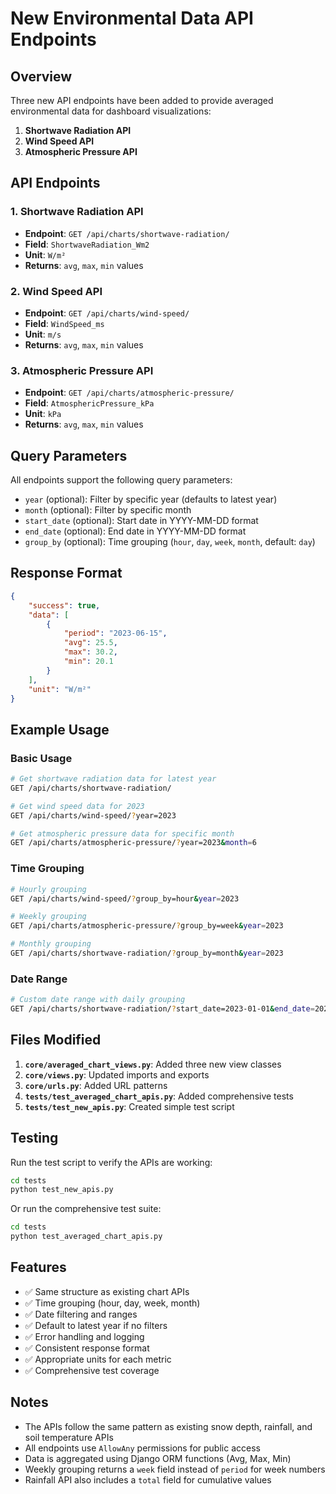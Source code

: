 # New Environmental Data API Endpoints

## Overview
Three new API endpoints have been added to provide averaged environmental data for dashboard visualizations:

1. **Shortwave Radiation API**
2. **Wind Speed API** 
3. **Atmospheric Pressure API**

## API Endpoints

### 1. Shortwave Radiation API
- **Endpoint**: `GET /api/charts/shortwave-radiation/`
- **Field**: `ShortwaveRadiation_Wm2`
- **Unit**: `W/m²`
- **Returns**: `avg`, `max`, `min` values

### 2. Wind Speed API
- **Endpoint**: `GET /api/charts/wind-speed/`
- **Field**: `WindSpeed_ms`
- **Unit**: `m/s`
- **Returns**: `avg`, `max`, `min` values

### 3. Atmospheric Pressure API
- **Endpoint**: `GET /api/charts/atmospheric-pressure/`
- **Field**: `AtmosphericPressure_kPa`
- **Unit**: `kPa`
- **Returns**: `avg`, `max`, `min` values

## Query Parameters

All endpoints support the following query parameters:

- `year` (optional): Filter by specific year (defaults to latest year)
- `month` (optional): Filter by specific month
- `start_date` (optional): Start date in YYYY-MM-DD format
- `end_date` (optional): End date in YYYY-MM-DD format
- `group_by` (optional): Time grouping (`hour`, `day`, `week`, `month`, default: `day`)

## Response Format

```json
{
    "success": true,
    "data": [
        {
            "period": "2023-06-15",
            "avg": 25.5,
            "max": 30.2,
            "min": 20.1
        }
    ],
    "unit": "W/m²"
}
```

## Example Usage

### Basic Usage
```bash
# Get shortwave radiation data for latest year
GET /api/charts/shortwave-radiation/

# Get wind speed data for 2023
GET /api/charts/wind-speed/?year=2023

# Get atmospheric pressure data for specific month
GET /api/charts/atmospheric-pressure/?year=2023&month=6
```

### Time Grouping
```bash
# Hourly grouping
GET /api/charts/wind-speed/?group_by=hour&year=2023

# Weekly grouping
GET /api/charts/atmospheric-pressure/?group_by=week&year=2023

# Monthly grouping
GET /api/charts/shortwave-radiation/?group_by=month&year=2023
```

### Date Range
```bash
# Custom date range with daily grouping
GET /api/charts/shortwave-radiation/?start_date=2023-01-01&end_date=2023-06-30&group_by=day
```

## Files Modified

1. **`core/averaged_chart_views.py`**: Added three new view classes
2. **`core/views.py`**: Updated imports and exports
3. **`core/urls.py`**: Added URL patterns
4. **`tests/test_averaged_chart_apis.py`**: Added comprehensive tests
5. **`tests/test_new_apis.py`**: Created simple test script

## Testing

Run the test script to verify the APIs are working:

```bash
cd tests
python test_new_apis.py
```

Or run the comprehensive test suite:

```bash
cd tests
python test_averaged_chart_apis.py
```

## Features

- ✅ Same structure as existing chart APIs
- ✅ Time grouping (hour, day, week, month)
- ✅ Date filtering and ranges
- ✅ Default to latest year if no filters
- ✅ Error handling and logging
- ✅ Consistent response format
- ✅ Appropriate units for each metric
- ✅ Comprehensive test coverage

## Notes

- The APIs follow the same pattern as existing snow depth, rainfall, and soil temperature APIs
- All endpoints use `AllowAny` permissions for public access
- Data is aggregated using Django ORM functions (Avg, Max, Min)
- Weekly grouping returns a `week` field instead of `period` for week numbers
- Rainfall API also includes a `total` field for cumulative values 